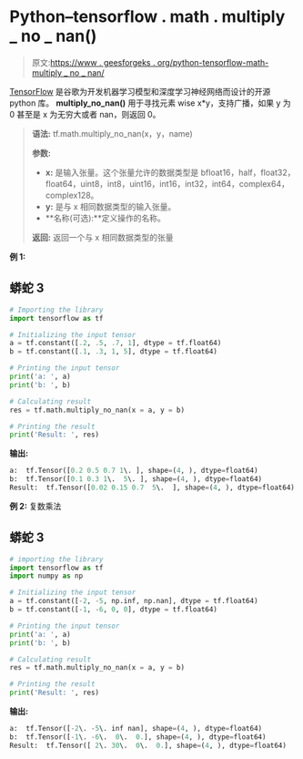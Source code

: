 # Python–tensorflow . math . multiply _ no _ nan()

> 原文:[https://www . geesforgeks . org/python-tensorflow-math-multiply _ no _ nan/](https://www.geeksforgeeks.org/python-tensorflow-math-multiply_no_nan/)

[TensorFlow](https://www.geeksforgeeks.org/introduction-to-tensorflow/) 是谷歌为开发机器学习模型和深度学习神经网络而设计的开源 python 库。 **multiply_no_nan()** 用于寻找元素 wise x*y，支持广播，如果 y 为 0 甚至是 x 为无穷大或者 nan，则返回 0。

> **语法:** tf.math.multiply_no_nan(x，y，name)
> 
> **参数:**
> 
> *   **x:** 是输入张量。这个张量允许的数据类型是 bfloat16，half，float32，float64，uint8，int8，uint16，int16，int32，int64，complex64，complex128。
> *   **y:** 是与 x 相同数据类型的输入张量。
> *   **名称(可选):**定义操作的名称。
> 
> **返回:**
> 返回一个与 x 相同数据类型的张量

**例 1:**

## 蟒蛇 3

```py
# Importing the library
import tensorflow as tf

# Initializing the input tensor
a = tf.constant([.2, .5, .7, 1], dtype = tf.float64)
b = tf.constant([.1, .3, 1, 5], dtype = tf.float64)

# Printing the input tensor
print('a: ', a)
print('b: ', b)

# Calculating result
res = tf.math.multiply_no_nan(x = a, y = b)

# Printing the result
print('Result: ', res)
```

**输出:**

```py
a:  tf.Tensor([0.2 0.5 0.7 1\. ], shape=(4, ), dtype=float64)
b:  tf.Tensor([0.1 0.3 1\.  5\. ], shape=(4, ), dtype=float64)
Result:  tf.Tensor([0.02 0.15 0.7  5\.  ], shape=(4, ), dtype=float64)

```

**例 2:** 复数乘法

## 蟒蛇 3

```py
# importing the library
import tensorflow as tf
import numpy as np

# Initializing the input tensor
a = tf.constant([-2, -5, np.inf, np.nan], dtype = tf.float64)
b = tf.constant([-1, -6, 0, 0], dtype = tf.float64)

# Printing the input tensor
print('a: ', a)
print('b: ', b)

# Calculating result
res = tf.math.multiply_no_nan(x = a, y = b)

# Printing the result
print('Result: ', res)
```

**输出:**

```py
a:  tf.Tensor([-2\. -5\. inf nan], shape=(4, ), dtype=float64)
b:  tf.Tensor([-1\. -6\.  0\.  0.], shape=(4, ), dtype=float64)
Result:  tf.Tensor([ 2\. 30\.  0\.  0.], shape=(4, ), dtype=float64)

```